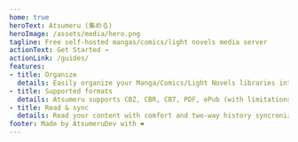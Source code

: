 ```yaml
---
home: true
heroText: Atsumeru (集める)
heroImage: /assets/media/hero.png
tagline: Free self-hosted mangas/comics/light novels media server
actionText: Get Started →
actionLink: /guides/
features:
- title: Organize
  details: Easily organize your Manga/Comics/Light Novels libraries into categories/type sections. Edit/write metadata for your Series/Archives with new powerfull metadata format. Control server and edit your library with Atsumeru Manager (Windows/Linux) app
- title: Supported formats
  details: Atsumeru supports CBZ, CBR, CB7, PDF, ePub (with limitations), FB2 (with limitations) and Djvu file formats. Metadata for your library can be saved into ComicInfo.xml or powerfull book_info.json (designed for Atsumeru) files
- title: Read & sync
  details: Read your content with comfort and two-way history syncronization support in Atsumeru app (Android), AniLabX (Android) or Atsumeru Manager (Windows/Linux)
footer: Made by AtsumeruDev with ❤️
---
```

